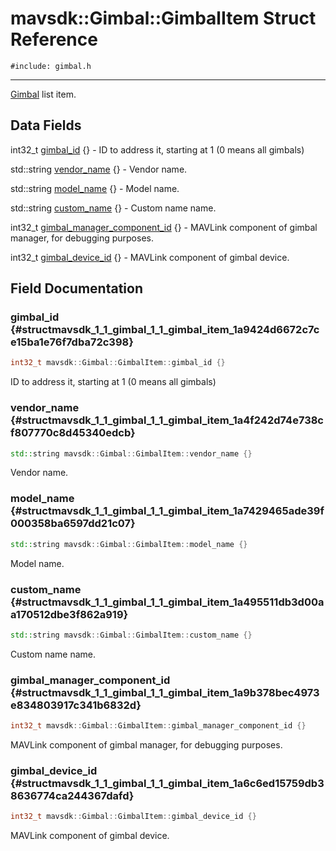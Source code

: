# mavsdk::Gimbal::GimbalItem Struct Reference
`#include: gimbal.h`

----


[Gimbal](classmavsdk_1_1_gimbal.md) list item. 


## Data Fields


int32_t [gimbal_id](#structmavsdk_1_1_gimbal_1_1_gimbal_item_1a9424d6672c7ce15ba1e76f7dba72c398) {} - ID to address it, starting at 1 (0 means all gimbals)

std::string [vendor_name](#structmavsdk_1_1_gimbal_1_1_gimbal_item_1a4f242d74e738cf807770c8d45340edcb) {} - Vendor name.

std::string [model_name](#structmavsdk_1_1_gimbal_1_1_gimbal_item_1a7429465ade39f000358ba6597dd21c07) {} - Model name.

std::string [custom_name](#structmavsdk_1_1_gimbal_1_1_gimbal_item_1a495511db3d00aa170512dbe3f862a919) {} - Custom name name.

int32_t [gimbal_manager_component_id](#structmavsdk_1_1_gimbal_1_1_gimbal_item_1a9b378bec4973e834803917c341b6832d) {} - MAVLink component of gimbal manager, for debugging purposes.

int32_t [gimbal_device_id](#structmavsdk_1_1_gimbal_1_1_gimbal_item_1a6c6ed15759db38636774ca244367dafd) {} - MAVLink component of gimbal device.


## Field Documentation


### gimbal_id {#structmavsdk_1_1_gimbal_1_1_gimbal_item_1a9424d6672c7ce15ba1e76f7dba72c398}

```cpp
int32_t mavsdk::Gimbal::GimbalItem::gimbal_id {}
```


ID to address it, starting at 1 (0 means all gimbals)


### vendor_name {#structmavsdk_1_1_gimbal_1_1_gimbal_item_1a4f242d74e738cf807770c8d45340edcb}

```cpp
std::string mavsdk::Gimbal::GimbalItem::vendor_name {}
```


Vendor name.


### model_name {#structmavsdk_1_1_gimbal_1_1_gimbal_item_1a7429465ade39f000358ba6597dd21c07}

```cpp
std::string mavsdk::Gimbal::GimbalItem::model_name {}
```


Model name.


### custom_name {#structmavsdk_1_1_gimbal_1_1_gimbal_item_1a495511db3d00aa170512dbe3f862a919}

```cpp
std::string mavsdk::Gimbal::GimbalItem::custom_name {}
```


Custom name name.


### gimbal_manager_component_id {#structmavsdk_1_1_gimbal_1_1_gimbal_item_1a9b378bec4973e834803917c341b6832d}

```cpp
int32_t mavsdk::Gimbal::GimbalItem::gimbal_manager_component_id {}
```


MAVLink component of gimbal manager, for debugging purposes.


### gimbal_device_id {#structmavsdk_1_1_gimbal_1_1_gimbal_item_1a6c6ed15759db38636774ca244367dafd}

```cpp
int32_t mavsdk::Gimbal::GimbalItem::gimbal_device_id {}
```


MAVLink component of gimbal device.

